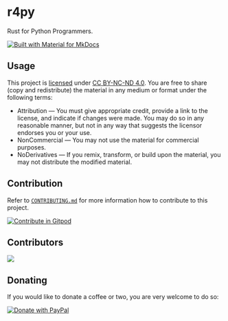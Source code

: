 # r4py

Rust for Python Programmers.

[![Built with Material for MkDocs](https://img.shields.io/badge/Material_for_MkDocs-526CFE?style=for-the-badge&logo=MaterialForMkDocs&logoColor=white)](https://squidfunk.github.io/mkdocs-material/)

## Usage

This project is [licensed](./LICENSE.md) under [CC BY-NC-ND 4.0](https://creativecommons.org/licenses/by-nc-nd/4.0/).
You are free to share (copy and redistribute) the material in any medium or format under the following terms:

- Attribution — You must give appropriate credit, provide a link to the license, and indicate if changes were made. You may do so in any reasonable manner, but not in any way that suggests the licensor endorses you or your use.
- NonCommercial — You may not use the material for commercial purposes.
- NoDerivatives — If you remix, transform, or build upon the material, you may not distribute the modified material.

## Contribution

Refer to [`CONTRIBUTING.md`](./CONTRIBUTING.md) for more information how to contribute to this project.

[![Contribute in Gitpod](https://gitpod.io/button/open-in-gitpod.svg)](https://gitpod.io/#https://github.com/fkromer/r4py)

## Contributors

<a href="https://github.com/fkromer/r4py/graphs/contributors">
  <img src="https://contrib.rocks/image?repo=fkromer/r4py" />
</a>

## Donating

If you would like to donate a coffee or two, you are very welcome to do so:

[![Donate with PayPal](https://raw.githubusercontent.com/stefan-niedermann/paypal-donate-button/master/paypal-donate-button.png)](paypal.me/fkromer)
